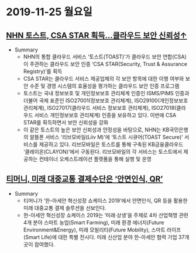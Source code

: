 

# 2019-11-25 월요일



## [NHN 토스트, CSA STAR 획득…클라우드 보안 신뢰성↑](http://www.bloter.net/archives/362195)

- Summary
  - NHN의 통합 클라우드 서비스 ‘토스트(TOAST)’가 클라우드 보안 연합(CSA)이 주관하는 클라우드 보안 인증 ‘CSA STAR(Security, Trust & Assurance Registry)’를 획득
  - CSA STAR는 클라우드 서비스 제공업체의 각 보안 항목에 대한 이행 여부와 보안 수준 및 경영 시스템의 효율성을 평가하는 클라우드 보안 인증 프로그램
  - 토스트는 국내 정보보호 및 개인정보보호 관리체계 인증인 ISMS/PIMS 인증과 더불어 국제 표준인 ISO27001(정보보호 관리체계), ISO29100(개인정보보호 관리체계), ISO27017(클라우드 서비스 정보보호 관리체계), ISO27018(클라우드 서비스 개인정보보호 관리체계) 인증을 보유하고 있다. 이번에 CSA STAR를 획득하면서 보안 신뢰성을 강화
  - 이 같은 토스트의 높은 보안 신뢰성과 안정성을 바탕으로, NHN는 KB국민은행의 알뜰폰 서비스 ‘리브모바일(Liiv M)’에 ‘토스트 시큐어(TOAST Secure)’ 서비스를 제공하고 있다. 리브모바일은 토스트를 통해 구축된 KB금융클라우드 ‘클레이온(CLAYON)’에서 구동된다. 리브모바일의 각 서비스는 토스트에서 제공하는 컨테이너 오케스트레이션 플랫폼을 통해 실행 및 운영



## [티머니, 미래 대중교통 결제수단은 ‘안면인식, QR’](http://www.bloter.net/archives/362189)

- Summary
  - 티머니가 ‘한-아세안 혁신성장 쇼케이스 2019’에서 안면인식, QR 등을 활용한 미래 대중교통 결제 솔루션을 선보인다.
  - 한-아세안 혁신성장 쇼케이스 2019는 ‘미래∙상생’을 주제로 4차 산업혁명 관련 4개 분야 스마트 농업(Smart Farming), 미래 환경 에너지(Future Environment&Energy), 미래 모빌리티(Future Mobility), 스마트 라이프(Smart Life)에 대한 특별 전시다. 미래 신산업 분야 한-아세안 협력 기업 37개곳이 참여했다.